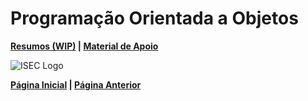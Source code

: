 # Programação Orientada a Objetos

**[Resumos (WIP)](#) | [Material de Apoio](https://github.com/TheForgottened/licenciatura-engenharia-informatica/tree/POO-20-21)**

![ISEC Logo](https://moodle.isec.pt/moodle/pluginfile.php/1/theme_adaptable/logo/1581343866/logo.png)

**[Página Inicial](../../../index.md) | [Página Anterior](../1stSemester.md)**